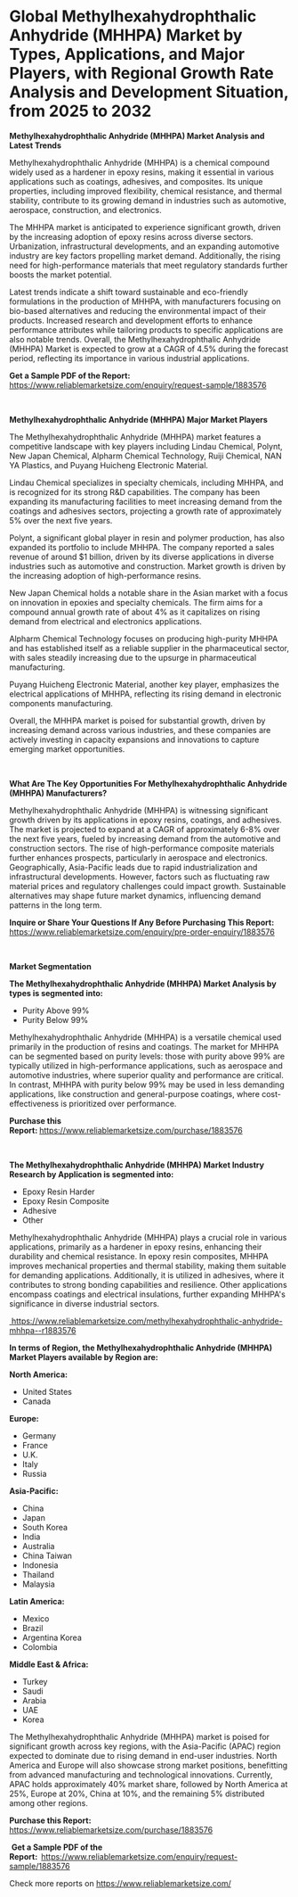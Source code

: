 <p><h1>Global Methylhexahydrophthalic Anhydride (MHHPA) Market by Types, Applications, and Major Players, with Regional Growth Rate Analysis and Development Situation, from 2025 to 2032</h1></p><p><strong>Methylhexahydrophthalic Anhydride (MHHPA) Market Analysis and Latest Trends</strong></p>
<p><p>Methylhexahydrophthalic Anhydride (MHHPA) is a chemical compound widely used as a hardener in epoxy resins, making it essential in various applications such as coatings, adhesives, and composites. Its unique properties, including improved flexibility, chemical resistance, and thermal stability, contribute to its growing demand in industries such as automotive, aerospace, construction, and electronics.</p><p>The MHHPA market is anticipated to experience significant growth, driven by the increasing adoption of epoxy resins across diverse sectors. Urbanization, infrastructural developments, and an expanding automotive industry are key factors propelling market demand. Additionally, the rising need for high-performance materials that meet regulatory standards further boosts the market potential.</p><p>Latest trends indicate a shift toward sustainable and eco-friendly formulations in the production of MHHPA, with manufacturers focusing on bio-based alternatives and reducing the environmental impact of their products. Increased research and development efforts to enhance performance attributes while tailoring products to specific applications are also notable trends. Overall, the Methylhexahydrophthalic Anhydride (MHHPA) Market is expected to grow at a CAGR of 4.5% during the forecast period, reflecting its importance in various industrial applications.</p></p>
<p><strong>Get a Sample PDF of the Report:&nbsp;</strong> <a href="https://www.reliablemarketsize.com/enquiry/request-sample/1883576?utm_campaign=1133&utm_medium=2&utm_source=Github&utm_content=ia&utm_term=04022025&utm_id=methylhexahydrophthalic-anhydride-mhhpa">https://www.reliablemarketsize.com/enquiry/request-sample/1883576</a></p>
<p>&nbsp;</p>
<p><strong>Methylhexahydrophthalic Anhydride (MHHPA) Major Market Players</strong></p>
<p><p>The Methylhexahydrophthalic Anhydride (MHHPA) market features a competitive landscape with key players including Lindau Chemical, Polynt, New Japan Chemical, Alpharm Chemical Technology, Ruiji Chemical, NAN YA Plastics, and Puyang Huicheng Electronic Material. </p><p>Lindau Chemical specializes in specialty chemicals, including MHHPA, and is recognized for its strong R&D capabilities. The company has been expanding its manufacturing facilities to meet increasing demand from the coatings and adhesives sectors, projecting a growth rate of approximately 5% over the next five years.</p><p>Polynt, a significant global player in resin and polymer production, has also expanded its portfolio to include MHHPA. The company reported a sales revenue of around $1 billion, driven by its diverse applications in diverse industries such as automotive and construction. Market growth is driven by the increasing adoption of high-performance resins.</p><p>New Japan Chemical holds a notable share in the Asian market with a focus on innovation in epoxies and specialty chemicals. The firm aims for a compound annual growth rate of about 4% as it capitalizes on rising demand from electrical and electronics applications.</p><p>Alpharm Chemical Technology focuses on producing high-purity MHHPA and has established itself as a reliable supplier in the pharmaceutical sector, with sales steadily increasing due to the upsurge in pharmaceutical manufacturing.</p><p>Puyang Huicheng Electronic Material, another key player, emphasizes the electrical applications of MHHPA, reflecting its rising demand in electronic components manufacturing. </p><p>Overall, the MHHPA market is poised for substantial growth, driven by increasing demand across various industries, and these companies are actively investing in capacity expansions and innovations to capture emerging market opportunities.</p></p>
<p>&nbsp;</p>
<p><strong>What Are The Key Opportunities For Methylhexahydrophthalic Anhydride (MHHPA) Manufacturers?</strong></p>
<p><p>Methylhexahydrophthalic Anhydride (MHHPA) is witnessing significant growth driven by its applications in epoxy resins, coatings, and adhesives. The market is projected to expand at a CAGR of approximately 6-8% over the next five years, fueled by increasing demand from the automotive and construction sectors. The rise of high-performance composite materials further enhances prospects, particularly in aerospace and electronics. Geographically, Asia-Pacific leads due to rapid industrialization and infrastructural developments. However, factors such as fluctuating raw material prices and regulatory challenges could impact growth. Sustainable alternatives may shape future market dynamics, influencing demand patterns in the long term.</p></p>
<p><strong>Inquire or Share Your Questions If Any Before Purchasing This Report:</strong> <a href="https://www.reliablemarketsize.com/enquiry/pre-order-enquiry/1883576?utm_campaign=1133&utm_medium=2&utm_source=Github&utm_content=ia&utm_term=04022025&utm_id=methylhexahydrophthalic-anhydride-mhhpa">https://www.reliablemarketsize.com/enquiry/pre-order-enquiry/1883576</a></p>
<p>&nbsp;</p>
<p><strong>Market Segmentation</strong></p>
<p><strong>The Methylhexahydrophthalic Anhydride (MHHPA) Market Analysis by types is segmented into:</strong></p>
<p><ul><li>Purity Above 99%</li><li>Purity Below 99%</li></ul></p>
<p><p>Methylhexahydrophthalic Anhydride (MHHPA) is a versatile chemical used primarily in the production of resins and coatings. The market for MHHPA can be segmented based on purity levels: those with purity above 99% are typically utilized in high-performance applications, such as aerospace and automotive industries, where superior quality and performance are critical. In contrast, MHHPA with purity below 99% may be used in less demanding applications, like construction and general-purpose coatings, where cost-effectiveness is prioritized over performance.</p></p>
<p><strong>Purchase this Report:&nbsp;</strong><a href="https://www.reliablemarketsize.com/purchase/1883576?utm_campaign=1133&utm_medium=2&utm_source=Github&utm_content=ia&utm_term=04022025&utm_id=methylhexahydrophthalic-anhydride-mhhpa">https://www.reliablemarketsize.com/purchase/1883576</a></p>
<p>&nbsp;</p>
<p><strong>The Methylhexahydrophthalic Anhydride (MHHPA) Market Industry Research by Application is segmented into:</strong></p>
<p><ul><li>Epoxy Resin Harder</li><li>Epoxy Resin Composite</li><li>Adhesive</li><li>Other</li></ul></p>
<p><p>Methylhexahydrophthalic Anhydride (MHHPA) plays a crucial role in various applications, primarily as a hardener in epoxy resins, enhancing their durability and chemical resistance. In epoxy resin composites, MHHPA improves mechanical properties and thermal stability, making them suitable for demanding applications. Additionally, it is utilized in adhesives, where it contributes to strong bonding capabilities and resilience. Other applications encompass coatings and electrical insulations, further expanding MHHPA's significance in diverse industrial sectors.</p></p>
<p><a href="https://www.reliablemarketsize.com/methylhexahydrophthalic-anhydride-mhhpa--r1883576?utm_campaign=1133&utm_medium=2&utm_source=Github&utm_content=ia&utm_term=04022025&utm_id=methylhexahydrophthalic-anhydride-mhhpa">&nbsp;https://www.reliablemarketsize.com/methylhexahydrophthalic-anhydride-mhhpa--r1883576</a></p>
<p><strong>In terms of Region, the Methylhexahydrophthalic Anhydride (MHHPA) Market Players available by Region are:</strong></p>
<p>
    <p> <strong> North America: </strong>
        <ul>
            <li>United States</li>
            <li>Canada</li>
        </ul>
        </p> 
    <p> <strong> Europe: </strong>
        <ul>
            <li>Germany</li>
            <li>France</li>
            <li>U.K.</li>
            <li>Italy</li>
            <li>Russia</li>
        </ul>
        </p> 
    <p> <strong> Asia-Pacific: </strong>
        <ul>
            <li>China</li>
            <li>Japan</li>
            <li>South Korea</li>
            <li>India</li>
            <li>Australia</li>
            <li>China Taiwan</li>
            <li>Indonesia</li>
            <li>Thailand</li>
            <li>Malaysia</li>
        </ul>
        </p> 
    <p> <strong> Latin America: </strong>
        <ul>
            <li>Mexico</li>
            <li>Brazil</li>
            <li>Argentina Korea</li>
            <li>Colombia</li>
        </ul>
        </p> 
    <p> <strong> Middle East & Africa: </strong>
        <ul>
            <li>Turkey</li>
            <li>Saudi</li>
            <li>Arabia</li>
            <li>UAE</li>
            <li>Korea</li>
        </ul>
    </p>
    </p>
<p><p>The Methylhexahydrophthalic Anhydride (MHHPA) market is poised for significant growth across key regions, with the Asia-Pacific (APAC) region expected to dominate due to rising demand in end-user industries. North America and Europe will also showcase strong market positions, benefitting from advanced manufacturing and technological innovations. Currently, APAC holds approximately 40% market share, followed by North America at 25%, Europe at 20%, China at 10%, and the remaining 5% distributed among other regions.</p></p>
<p><strong>Purchase this Report: </strong><a href="https://www.reliablemarketsize.com/purchase/1883576?utm_campaign=1133&utm_medium=2&utm_source=Github&utm_content=ia&utm_term=04022025&utm_id=methylhexahydrophthalic-anhydride-mhhpa">https://www.reliablemarketsize.com/purchase/1883576</a></p>
<p>&nbsp;<strong>Get a Sample PDF of the Report:&nbsp;&nbsp;</strong><a href="https://www.reliablemarketsize.com/enquiry/request-sample/1883576?utm_campaign=1133&utm_medium=2&utm_source=Github&utm_content=ia&utm_term=04022025&utm_id=methylhexahydrophthalic-anhydride-mhhpa">https://www.reliablemarketsize.com/enquiry/request-sample/1883576</a></p>
<p><strong></strong></p>
<p>Check more reports on <a href="https://www.reliablemarketsize.com/?utm_campaign=1133&utm_medium=2&utm_source=Github&utm_content=ia&utm_term=04022025&utm_id=methylhexahydrophthalic-anhydride-mhhpa">https://www.reliablemarketsize.com/</a></p>